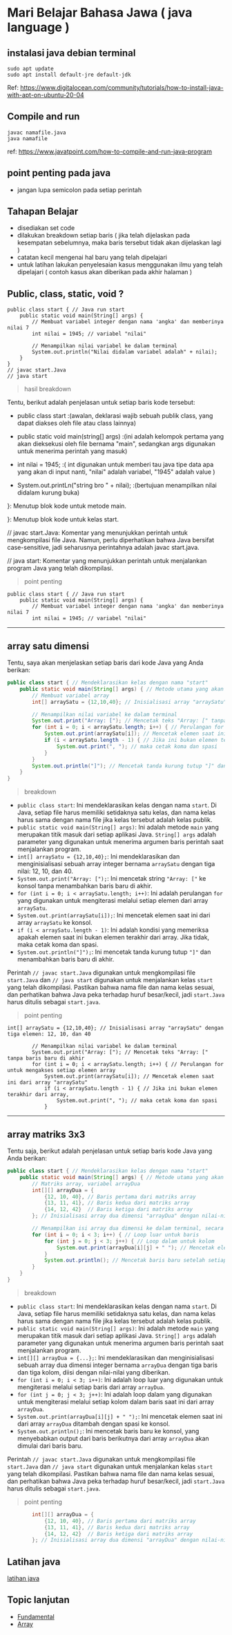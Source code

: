 # Mari Belajar Bahasa Jawa ( java language )


## instalasi java debian terminal

```
sudo apt update
sudo apt install default-jre default-jdk
```

Ref: https://www.digitalocean.com/community/tutorials/how-to-install-java-with-apt-on-ubuntu-20-04

## Compile and run

```
javac namafile.java
java namafile
```

ref: https://www.javatpoint.com/how-to-compile-and-run-java-program

## point penting pada java 
- jangan lupa semicolon pada setiap perintah

## Tahapan Belajar
- disediakan set code 
- dilakukan breakdown setiap baris ( jika telah dijelaskan pada kesempatan sebelumnya, maka baris tersebut tidak akan dijelaskan lagi )
- catatan kecil mengenai hal baru yang telah dipelajari
- untuk latihan lakukan penyelesaian kasus menggunakan ilmu yang telah dipelajari ( contoh kasus akan diberikan pada akhir halaman )

## Public, class, static, void ?

```
public class start { // Java run start
    public static void main(String[] args) {
        // Membuat variabel integer dengan nama 'angka' dan memberinya nilai 7
        int nilai = 1945; // variabel "nilai"

        // Menampilkan nilai variabel ke dalam terminal
        System.out.println("Nilai didalam variabel adalah" + nilai);
    }
}
// javac start.Java
// java start
```

> hasil breakdown 

Tentu, berikut adalah penjelasan untuk setiap baris kode tersebut:

- public class start :(awalan, deklarasi wajib sebuah publik class, yang dapat diakses oleh file atau class lainnya)

- public static void main(string[] args) :(ini adalah kelompok pertama yang akan dieksekusi oleh file bernama "main", sedangkan args digunakan untuk menerima perintah yang masuk)

- int nilai = 1945; :( int digunakan untuk memberi tau java tipe data apa yang akan di input nanti, "nilai" adalah variabel, "1945" adalah value )

- System.out.printLn("string bro " + nilai); :(bertujuan menampilkan nilai didalam kurung buka)

}: Menutup blok kode untuk metode main.

}: Menutup blok kode untuk kelas start.

// javac start.Java: Komentar yang menunjukkan perintah untuk mengkompilasi file Java. Namun, perlu diperhatikan bahwa Java bersifat case-sensitive, jadi seharusnya perintahnya adalah javac start.java.

// java start: Komentar yang menunjukkan perintah untuk menjalankan program Java yang telah dikompilasi.

> point penting

```
public class start { // Java run start
    public static void main(String[] args) {
        // Membuat variabel integer dengan nama 'angka' dan memberinya nilai 7
        int nilai = 1945; // variabel "nilai"
```




---


## array satu dimensi 

Tentu, saya akan menjelaskan setiap baris dari kode Java yang Anda berikan:

```java
public class start { // Mendeklarasikan kelas dengan nama "start"
    public static void main(String[] args) { // Metode utama yang akan dijalankan oleh JVM (Java Virtual Machine)
        // Membuat variabel array
        int[] arraySatu = {12,10,40}; // Inisialisasi array "arraySatu" dengan tiga elemen: 12, 10, dan 40

        // Menampilkan nilai variabel ke dalam terminal
        System.out.print("Array: ["); // Mencetak teks "Array: [" tanpa baris baru di akhir
        for (int i = 0; i < arraySatu.length; i++) { // Perulangan for untuk mengakses setiap elemen array
            System.out.print(arraySatu[i]); // Mencetak elemen saat ini dari array "arraySatu"
            if (i < arraySatu.length - 1) { // Jika ini bukan elemen terakhir dari array,
                System.out.print(", "); // maka cetak koma dan spasi
            }
        }
        System.out.println("]"); // Mencetak tanda kurung tutup "]" dan baris baru
    }
}
```

> breakdown

- `public class start`: Ini mendeklarasikan kelas dengan nama `start`. Di Java, setiap file harus memiliki setidaknya satu kelas, dan nama kelas harus sama dengan nama file jika kelas tersebut adalah kelas publik.
- `public static void main(String[] args)`: Ini adalah metode `main` yang merupakan titik masuk dari setiap aplikasi Java. `String[] args` adalah parameter yang digunakan untuk menerima argumen baris perintah saat menjalankan program.
- `int[] arraySatu = {12,10,40};`: Ini mendeklarasikan dan menginisialisasi sebuah array integer bernama `arraySatu` dengan tiga nilai: 12, 10, dan 40.
- `System.out.print("Array: [");`: Ini mencetak string `"Array: ["` ke konsol tanpa menambahkan baris baru di akhir.
- `for (int i = 0; i < arraySatu.length; i++)`: Ini adalah perulangan `for` yang digunakan untuk mengiterasi melalui setiap elemen dari array `arraySatu`.
- `System.out.print(arraySatu[i]);`: Ini mencetak elemen saat ini dari array `arraySatu` ke konsol.
- `if (i < arraySatu.length - 1)`: Ini adalah kondisi yang memeriksa apakah elemen saat ini bukan elemen terakhir dari array. Jika tidak, maka cetak koma dan spasi.
- `System.out.println("]");`: Ini mencetak tanda kurung tutup `"]"` dan menambahkan baris baru di akhir.

Perintah `// javac start.Java` digunakan untuk mengkompilasi file `start.Java` dan `// java start` digunakan untuk menjalankan kelas `start` yang telah dikompilasi. Pastikan bahwa nama file dan nama kelas sesuai, dan perhatikan bahwa Java peka terhadap huruf besar/kecil, jadi `start.Java` harus ditulis sebagai `start.java`.


> point penting 

```
int[] arraySatu = {12,10,40}; // Inisialisasi array "arraySatu" dengan tiga elemen: 12, 10, dan 40

        // Menampilkan nilai variabel ke dalam terminal
        System.out.print("Array: ["); // Mencetak teks "Array: [" tanpa baris baru di akhir
        for (int i = 0; i < arraySatu.length; i++) { // Perulangan for untuk mengakses setiap elemen array
            System.out.print(arraySatu[i]); // Mencetak elemen saat ini dari array "arraySatu"
            if (i < arraySatu.length - 1) { // Jika ini bukan elemen terakhir dari array,
                System.out.print(", "); // maka cetak koma dan spasi
            }
```

--- 

## array matriks 3x3

Tentu saja, berikut adalah penjelasan untuk setiap baris kode Java yang Anda berikan:

```java
public class start { // Mendeklarasikan kelas dengan nama "start"
    public static void main(String[] args) { // Metode utama yang akan dijalankan oleh JVM (Java Virtual Machine)
        // Matriks array, variabel arrayDua
        int[][] arrayDua = {
            {12, 10, 40}, // Baris pertama dari matriks array
            {13, 11, 41}, // Baris kedua dari matriks array
            {14, 12, 42}  // Baris ketiga dari matriks array
        }; // Inisialisasi array dua dimensi "arrayDua" dengan nilai-nilai yang diberikan

        // Menampilkan isi array dua dimensi ke dalam terminal, secara manual
        for (int i = 0; i < 3; i++) { // Loop luar untuk baris
            for (int j = 0; j < 3; j++) { // Loop dalam untuk kolom
                System.out.print(arrayDua[i][j] + " "); // Mencetak elemen array dua dimensi
            }
            System.out.println(); // Mencetak baris baru setelah setiap baris dari matriks
        }
    }
}
```

> breakdown 
- `public class start`: Ini mendeklarasikan kelas dengan nama `start`. Di Java, setiap file harus memiliki setidaknya satu kelas, dan nama kelas harus sama dengan nama file jika kelas tersebut adalah kelas publik.
- `public static void main(String[] args)`: Ini adalah metode `main` yang merupakan titik masuk dari setiap aplikasi Java. `String[] args` adalah parameter yang digunakan untuk menerima argumen baris perintah saat menjalankan program.
- `int[][] arrayDua = {...};`: Ini mendeklarasikan dan menginisialisasi sebuah array dua dimensi integer bernama `arrayDua` dengan tiga baris dan tiga kolom, diisi dengan nilai-nilai yang diberikan.
- `for (int i = 0; i < 3; i++)`: Ini adalah loop luar yang digunakan untuk mengiterasi melalui setiap baris dari array `arrayDua`.
- `for (int j = 0; j < 3; j++)`: Ini adalah loop dalam yang digunakan untuk mengiterasi melalui setiap kolom dalam baris saat ini dari array `arrayDua`.
- `System.out.print(arrayDua[i][j] + " ");`: Ini mencetak elemen saat ini dari array `arrayDua` ditambah dengan spasi ke konsol.
- `System.out.println();`: Ini mencetak baris baru ke konsol, yang menyebabkan output dari baris berikutnya dari array `arrayDua` akan dimulai dari baris baru.

Perintah `// javac start.Java` digunakan untuk mengkompilasi file `start.Java` dan `// java start` digunakan untuk menjalankan kelas `start` yang telah dikompilasi. Pastikan bahwa nama file dan nama kelas sesuai, dan perhatikan bahwa Java peka terhadap huruf besar/kecil, jadi `start.Java` harus ditulis sebagai `start.java`.

> point penting 

```java
        int[][] arrayDua = {
            {12, 10, 40}, // Baris pertama dari matriks array
            {13, 11, 41}, // Baris kedua dari matriks array
            {14, 12, 42}  // Baris ketiga dari matriks array
        }; // Inisialisasi array dua dimensi "arrayDua" dengan nilai-nilai yang diberikan
```

## Latihan java

[latihan java](../latihan-bahasa/latihan-java.md)

## Topic lanjutan 

- [Fundamental](./fundamental-java.md)
- [Array](./array-java.md)

